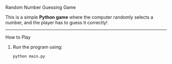 Random Number Guessing Game

This is a simple **Python game** where the computer randomly selects a number, and the player has to guess it correctly!

---
How to Play

1. Run the program using:
   ```bash
   python main.py
